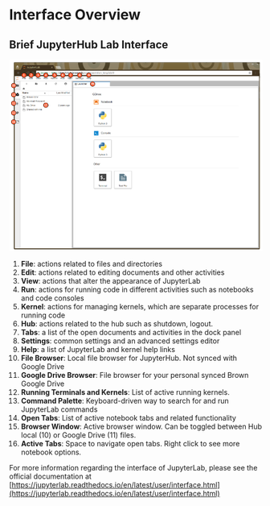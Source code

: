 # Interface Overview

## Brief JupyterHub Lab Interface

![](../.gitbook/assets/screenshot-from-2018-09-18-14-59-25.png)

1. **File**: actions related to files and directories
2. **Edit**: actions related to editing documents and other activities
3. **View**: actions that alter the appearance of JupyterLab
4. **Run**: actions for running code in different activities such as notebooks and code consoles
5. **Kernel**: actions for managing kernels, which are separate processes for running code
6. **Hub**: actions related to the hub such as shutdown, logout.
7. **Tabs**: a list of the open documents and activities in the dock panel
8. **Settings**: common settings and an advanced settings editor
9. **Help**: a list of JupyterLab and kernel help links
10. **File Browser**: Local file browser for JupyterHub. Not synced with Google Drive
11. **Google Drive Browser**: File browser for your personal synced Brown Google Drive
12. **Running Terminals and Kernels**: List of active running kernels.
13. **Command Palette**: Keyboard-driven way to search for and run JupyterLab commands
14. **Open Tabs**: List of active notebook tabs and related functionality
15. **Browser Window**: Active browser window. Can be toggled between Hub local \(10\) or Google Drive \(11\) files.
16. **Active Tabs**: Space to navigate open tabs. Right click to see more notebook options.

For more information regarding the interface of JupyterLab, please see the official documentation at [https://jupyterlab.readthedocs.io/en/latest/user/interface.html](https://jupyterlab.readthedocs.io/en/latest/user/interface.html)

